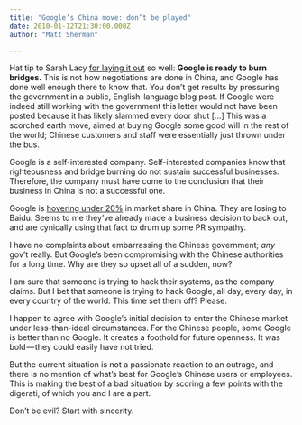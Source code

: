 ```yaml
---
title: "Google’s China move: don’t be played"
date: 2010-01-12T21:30:00.000Z
author: "Matt Sherman"

---
```


Hat tip to Sarah Lacy [for laying it out](http://www.techcrunch.com/2010/01/12/google%E2%80%99s-china-stance-more-about-business-than-thwarting-evil/) so well:
**Google is ready to burn bridges.** This is not how negotiations are done in China, and Google has done well enough there to know that. You don’t get results by pressuring the government in a public, English-language blog post. If Google were indeed still working with the government this letter would not have been posted because it has likely slammed every door shut […] This was a scorched earth move, aimed at buying Google some good will in the rest of the world; Chinese customers and staff were essentially just thrown under the bus.

Google is a self-interested company. Self-interested companies know that righteousness and bridge burning do not sustain successful businesses. Therefore, the company must have come to the conclusion that their business in China is not a successful one.

Google is [hovering under 20%](http://brainstormtech.blogs.fortune.cnn.com/2009/12/28/google-v-baidu-which-company-will-win-china/) in market share in China. They are losing to Baidu. Seems to me they’ve already made a business decision to back out, and are cynically using that fact to drum up some PR sympathy.

I have no complaints about embarrassing the Chinese government; _any_ gov’t really. But Google’s been compromising with the Chinese authorities for a long time. Why are they so upset all of a sudden, now?

I am sure that someone is trying to hack their systems, as the company claims. But I bet that someone is trying to hack Google, all day, every day, in every country of the world. This time set them off? Please.

I happen to agree with Google’s initial decision to enter the Chinese market under less-than-ideal circumstances. For the Chinese people, some Google is better than no Google. It creates a foothold for future openness. It was bold — they could easily have not tried.

But the current situation is not a passionate reaction to an outrage, and there is no mention of what’s best for Google’s Chinese users or employees. This is making the best of a bad situation by scoring a few points with the digerati, of which you and I are a part.

Don’t be evil? Start with sincerity.
